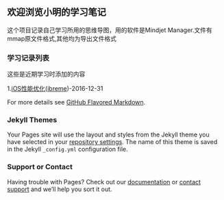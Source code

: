 ## 欢迎浏览小明的学习笔记
这个项目记录自己学习所用的思维导图，用的软件是Mindjet Manager.文件有mmap原文件格式,其他均为导出文件格式

### 学习记录列表

这些是近期学习时添加的内容

1.[iOS性能优化](./性能优化(ibreme)/IOS性能优化(ibreme).html)([ibreme](http://blog.ibireme.com/2015/11/12/smooth_user_interfaces_for_ios/))-2016-12-31

For more details see [GitHub Flavored Markdown](https://guides.github.com/features/mastering-markdown/).

### Jekyll Themes

Your Pages site will use the layout and styles from the Jekyll theme you have selected in your [repository settings](https://github.com/DearlingZou8789/xm_learning_program/settings). The name of this theme is saved in the Jekyll `_config.yml` configuration file.

### Support or Contact

Having trouble with Pages? Check out our [documentation](https://help.github.com/categories/github-pages-basics/) or [contact support](https://github.com/contact) and we’ll help you sort it out.
